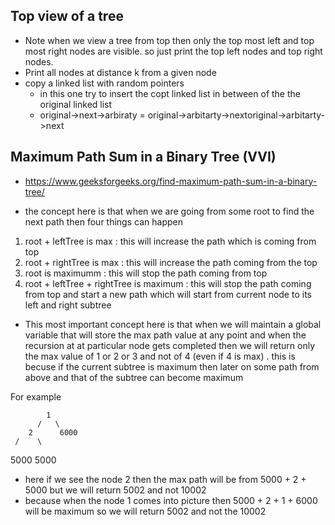 ## Top view of a tree

- Note when we view a tree from top then only the top most left and top most right nodes are visible. so just print the top left nodes and top right nodes.
- Print all nodes at distance k from a given node
- copy a linked list with random pointers
    - in this one try to insert the copt linked list in between of the the original linked list
    - original->next->arbiraty = original->arbitarty->nextoriginal->arbitarty->next



## Maximum Path Sum in a Binary Tree (VVI)

- https://www.geeksforgeeks.org/find-maximum-path-sum-in-a-binary-tree/

- the concept here is that when we are going from some root to find the next path then four things can happen
  
1. root + leftTree is max    : this will increase the path which is coming from top
2. root + rightTree is max   : this will increase the path coming from the top
3. root is maximumm          : this will stop the path coming from top
4. root + leftTree + rightTree is maximum   : this will stop the path coming from top and start a new path which will start from current node to its left and right subtree


- This most important concept here is that when we will maintain a global variable that will store the max path value at any point and when the recursion at at particular node gets completed then we will return only the max value of 1 or 2 or 3 and not of 4 (even if 4 is max) . this is becuse if the current subtree is maximum then later on some path from above and that of the subtree can become maximum


For example


            1
          /   \
        2      6000
     /    \         
  5000     5000     


- here if we see the node 2  then the max path will be from 5000 + 2 + 5000 but we will return 5002 and not 10002 
- because when the node 1 comes into picture then 5000 + 2 + 1 + 6000 will be maximum  so we will return 5002 and not the 10002